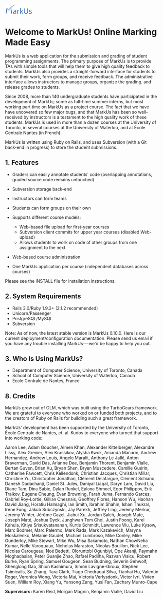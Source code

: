 ![MarkUs logo](app/assets/images/markus_logo_small.png)

Welcome to MarkUs! Online Marking Made Easy
===========================================

MarkUs is a web application for the submission and grading of student programming assignments. The primary purpose of MarkUs is to provide TAs with simple tools that will help them to give high quality feedback to students. MarkUs also provides a straight-forward interface for students to submit their work, form groups, and receive feedback. The administrative interface allows instructors to manage groups, organize the grading, and release grades to students.

Since 2008, more than 140 undergraduate students have participated in the development of MarkUs; some as full-time summer interns, but most working part time on MarkUs as a project course. The fact that we have have uncovered so few major bugs, and that MarkUs has been so well-received by instructors is a testament to the high quality work of these students. MarkUs is used in more than a dozen courses at the University of Toronto, in several courses at the University of Waterloo, and at École Centrale Nantes (in French).

MarkUs is written using Ruby on Rails, and uses Subversion (with a Git back-end in progress) to store the student submissions. 


## 1. Features

- Graders can easily annotate students' code (overlapping annotations, graded source code remains untouched)
- Subversion storage back-end
- Instructors can form teams
- Students can form groups on their own
- Supports different course models:

  - Web-based file upload for first-year courses
  - Subversion client commits for upper year courses (disabled Web-upload)
  - Allows students to work on code of other groups from one assignment to the next

- Web-based course administration
- One MarkUs application per course (independent databases across courses)

Please see the INSTALL file for installation instructions.

## 2. System Requirements

- Rails 3.0/Ruby 1.9.3+ (2.1.2 recommended)
- Unicorn/Passenger
- PostgreSQL/MySQL
- Subversion

Note: As of now, the latest stable version is MarkUs 0.10.0. Here is our current
deployment/configuration documentation. Please send us email if you have any
trouble installing MarkUs---we'd be happy to help you out.


## 3. Who is Using MarkUs?

- Department of Computer Science, University of Toronto, Canada
- School of Computer Science, University of Waterloo, Canada
- École Centrale de Nantes, France

## 8. Credits

MarkUs grew out of OLM, which was built using the TurboGears framework. We are
grateful to everyone who worked on or funded both projects, and to the creators
of Ruby on Rails for building such a great framework.

MarkUs' development has been supported by the University of Toronto, École
Centrale de Nantes, et. al. Kudos to everyone who turned that support into
working code:

Aaron Lee, Adam Goucher, Aimen Khan, Alexander Kittelberger, Alexandre Lissy, Alex Grenier, Alex Krassikov, Alysha Kwok, Amanda Manarin, Andrew Hernandez, Andrew Louis, Angelo Maralit, Anthony Le Jallé, Anton Braverman, David Das, Arianne Dee, Benjamin Thorent, Benjamin Vialle, Bertan Guven, Brian Xu, Bryan Shen, Bryan Muscedere, Camille Guérin, Catherine Fawcett, Chris Kellendonk, Christian Jacques, Christian Millar, Christine Yu, Christopher Jonathan, Clément Delafargue, Clément Schiano, Danesh Dadachanji, Daniel St. Jules, Daniyal Liaqat, Daryn Lam, David Liu, Diane Tam, Dina Sabie, Dylan Runkel, Ealona Shmoel, Egor Philippov, Erik Traikov, Eugene Cheung, Evan Browning, Farah Juma, Fernando Garces, Gabriel Roy-Lortie, Gillian Chesnais, Geoffrey Flores, Hanson Wu, Haohan David Jiang, Horatiu Halmaghi, Ian Smith, Ibrahim Shahin, Ishan Thukral, Irene Fung, Jakub Subczynski, Jay Parekh, Jeffrey Ling, Jeremy Merkur, Jeremy Winter, Jérôme Gazel, Jiahui Xu, Jordan Saleh, Joseph Mate, Joseph Maté, Joshua Dyck, Junghwan Tom Choi, Justin Foong, Karel Kahula, Kitiya Srisukvatananan, Kurtis Schmidt, Lawrence Wu, Luke Kysow, Marc Bodmer, Marc Palermo, Mark Rada, Mark Kazakevich, Maryna Moskalenko, Mélanie Gaudet, Michael Lumbroso, Mike Conley, Mike Gunderloy, Mike Stewart, Mike Wu, Misa Sakamoto, Nathan ChowNeha Kumar, Nelle Varoquaux, Nicholas Maraston, Nicolas Bouillon, Nick Lee, Nicolas Carougeau, Noé Bedetti, Oloruntobi Ogunbiyi, Ope Akanji, Paymahn Moghadasian, Peter Guanjie Zhao, Rafael Padilha, Razvan Vlaicu, Robert Burke, Ryan Spring, Samuel Gougeon, Sean Budning, Severin Gehwolf, Shenglong Gao, Shion Kashimura, Simon Lavigne-Giroux, Stephen Tsimicalis, Su Zhang, Tara Clark, Tiago Chedraoui Silva, Tianhai Hu, Valentin Roger, Veronica Wong, Victoria Mui, Victoria Verlysdonk, Victor Ivri, Vivien Suen, William Roy, Xiang Yu, Yansong Zang, Yusi Fan, Zachary Munro-Cape

**Supervisors:** Karen Reid, Morgan Magnin, Benjamin Vialle, David Liu
